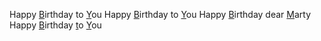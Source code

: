Happy [B](C)irthday to [Y](G7)ou
Happy [B](G7)irthday to [Y](C)ou
Happy [B](C)irthday dear [M](F)arty
Happy [B](C)irthday [t](G7)o [Y](C)ou
